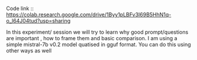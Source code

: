 Code link :: https://colab.research.google.com/drive/1Byy1pLBFv3I69B5HhN1q-o_l64J04tud?usp=sharing

In this experiment/ session we will try to learn why good prompt/questions are important , how to frame them and basic comparison. I am using a simple mistral-7b v0.2 model quatised in gguf format. You can do this using other ways as well